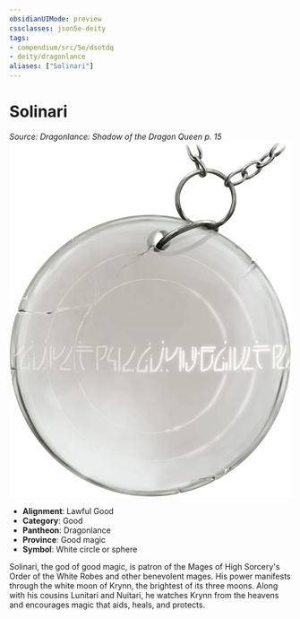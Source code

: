 ```yaml
---
obsidianUIMode: preview
cssclasses: json5e-deity
tags:
- compendium/src/5e/dsotdq
- deity/dragonlance
aliases: ["Solinari"]
---
```

# Solinari
*Source: Dragonlance: Shadow of the Dragon Queen p. 15* 
![Symbol of Solinari](https://raw.githubusercontent.com/5etools-mirror-3/5etools-img/main/deities/DSotDQ/012-00-016.symbol-solinari.webp#symbol)

- **Alignment**: Lawful Good
- **Category**: Good
- **Pantheon**: Dragonlance
- **Province**: Good magic
- **Symbol**: White circle or sphere

Solinari, the god of good magic, is patron of the Mages of High Sorcery's Order of the White Robes and other benevolent mages. His power manifests through the white moon of Krynn, the brightest of its three moons. Along with his cousins Lunitari and Nuitari, he watches Krynn from the heavens and encourages magic that aids, heals, and protects.